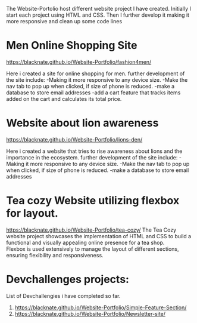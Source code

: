 The Website-Portolio host different website project I have created. 
Initially I start each project using HTML and CSS. Then I further develop it making it more responsive and clean up some code lines

# Men Online Shopping Site
https://blacknate.github.io/Website-Portfolio/fashion4men/

Here i created a site for online shopping for men.
further development of the site include:
-Making it more responsive to any device size.
-Make the nav tab to pop up when clicked, if size of phone is reduced.
-make a database to store email addresses 
-add a cart feature that tracks items added on the cart and calculates its total price.

# Website about lion awareness
https://blacknate.github.io/Website-Portfolio/lions-den/

Here i created a website that tries to rise awareness about lions and the importance in the ecosystem.
further development of the site include:
-Making it more responsive to any device size.
-Make the nav tab to pop up when clicked, if size of phone is reduced.
-make a database to store email addresses 

# Tea cozy Website utilizing flexbox for layout.
https://blacknate.github.io/Website-Portfolio/tea-cozy/
The Tea Cozy website project showcases the implementation of HTML and CSS to build a functional and visually appealing online presence for a tea shop.  
Flexbox is used extensively to manage the layout of different sections, ensuring flexibility and responsiveness.

# Devchallenges projects:
List of Devchallengies i have completed so far.

1. https://blacknate.github.io/Website-Portfolio/Simple-Feature-Section/
2. https://blacknate.github.io/Website-Portfolio/Newsletter-site/
